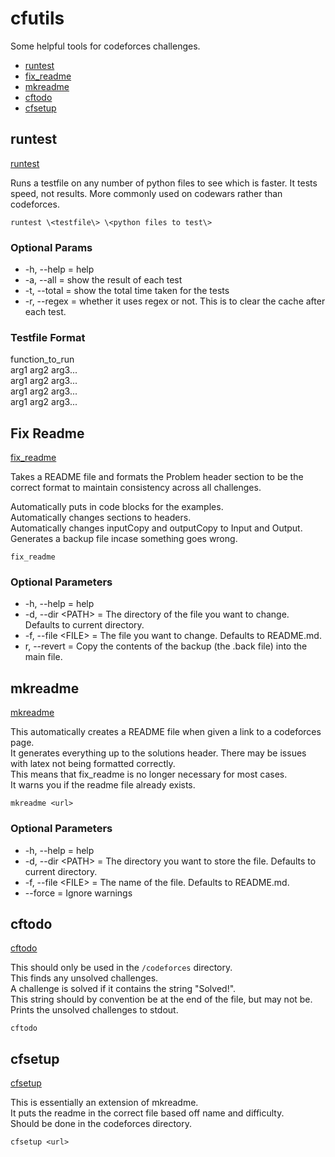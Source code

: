 # cfutils

Some helpful tools for codeforces challenges.  
- [runtest](#runtest)  
- [fix_readme](#fix-readme)  
- [mkreadme](#mkreadme)
- [cftodo](#cftodo)
- [cfsetup](#cfsetup)

## runtest
[runtest](runtest)

Runs a testfile on any number of python files to see which is faster. It tests speed, not results. More commonly used on codewars rather than codeforces.   

```
runtest \<testfile\> \<python files to test\>
```

### Optional Params
- -h, --help   = help  
- -a, --all    = show the result of each test  
- -t, --total  = show the total time taken for the tests  
- -r, --regex  = whether it uses regex or not. This is to clear the cache after each test.  

### Testfile Format
function_to_run  
arg1 arg2 arg3...  
arg1 arg2 arg3...  
arg1 arg2 arg3...  
arg1 arg2 arg3...  


## Fix Readme
[fix_readme](fix_readme)

Takes a README file and formats the Problem header section to be the correct format to maintain consistency across all challenges.  

Automatically puts in code blocks for the examples.  
Automatically changes sections to headers.  
Automatically changes inputCopy and outputCopy to Input and Output.  
Generates a backup file incase something goes wrong.  

```
fix_readme
```

### Optional Parameters
- -h, --help = help
- -d, --dir \<PATH\> = The directory of the file you want to change. Defaults to current directory.  
- -f, --file \<FILE\> = The file you want to change. Defaults to README.md.
- r, --revert = Copy the contents of the backup (the .back file) into the main file.  


## mkreadme
[mkreadme](mkreadme)

This automatically creates a README file when given a link to a codeforces page.  
It generates everything up to the solutions header. There may be issues with latex not being formatted correctly.  
This means that fix_readme is no longer necessary for most cases.  
It warns you if the readme file already exists.  

```
mkreadme <url>
```

### Optional Parameters
- -h, --help = help
- -d, --dir \<PATH\> = The directory you want to store the file. Defaults to current directory.  
- -f, --file \<FILE\> = The name of the file. Defaults to README.md.
- --force = Ignore warnings


## cftodo
[cftodo](cftodo)  

This should only be used in the `/codeforces` directory.  
This finds any unsolved challenges.  
A challenge is solved if it contains the string "Solved!".  
This string should by convention be at the end of the file, but may not be.  
Prints the unsolved challenges to stdout.  

```
cftodo
```

## cfsetup
[cfsetup](cfsetup)  

This is essentially an extension of mkreadme.  
It puts the readme in the correct file based off name and difficulty.  
Should be done in the codeforces directory.  

```
cfsetup <url>
```

